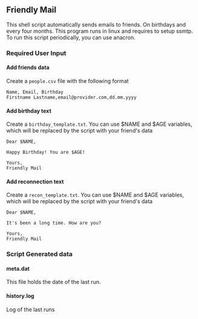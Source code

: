 ## Friendly Mail

This shell script automatically sends emails to friends. On birthdays and every four months. This program runs in linux and requires to setup ssmtp. To run this script periodically, you can use anacron.

### Required User Input

#### Add friends data
Create a `people.csv` file with the following format
```
Name, Email, Birthday
Firstname Lastname,email@provider.com,dd.mm.yyyy
```
#### Add birthday text
Create a `birthday_template.txt`. You can use $NAME and $AGE variables, which will
be replaced by the script with your friend's data
```
Dear $NAME,

Happy Birthday! You are $AGE!

Yours,
Friendly Mail
```
#### Add reconnection text
Create a `recon_template.txt`. You can use $NAME and $AGE variables, which will
be replaced by the script with your friend's data
```
Dear $NAME,

It's been a long time. How are you?

Yours,
Friendly Mail
```

### Script Generated data

#### meta.dat
This file holds the date of the last run.

#### history.log
Log of the last runs
